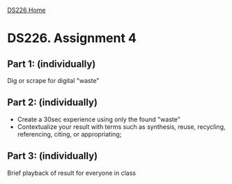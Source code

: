 [DS226 Home](home.md)  
# DS226. Assignment 4


## Part 1: (individually)
Dig or scrape for  digital "waste"

## Part 2: (individually)

- Create a 30sec experience using only the found "waste"
- Contextualize your result with terms such as synthesis, reuse, recycling, referencing, citing, or appropriating;

## Part 3: (individually)

Brief playback of result for everyone in class
